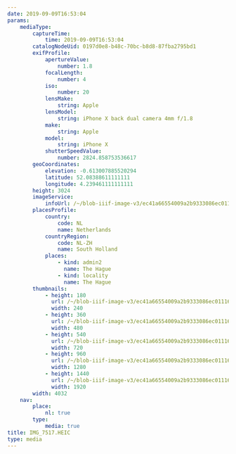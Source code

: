 ```yaml
---
date: 2019-09-09T16:53:04
params:
    mediaType:
        captureTime:
            time: 2019-09-09T16:53:04
        catalogNodeUid: 0197d0e8-b48c-70bc-b8d8-87fba2795bd1
        exifProfile:
            apertureValue:
                number: 1.8
            focalLength:
                number: 4
            iso:
                number: 20
            lensMake:
                string: Apple
            lensModel:
                string: iPhone X back dual camera 4mm f/1.8
            make:
                string: Apple
            model:
                string: iPhone X
            shutterSpeedValue:
                number: 2824.858753536617
        geoCoordinates:
            elevation: -0.613007885520294
            latitude: 52.08388611111111
            longitude: 4.239461111111111
        height: 3024
        imageService:
            infoUrl: /~/blob-iiif-image-v3/ec41a66554009a2b9333086ec01116feba853954574f61016bf524e1ee7f3b52/info.json
        placesProfile:
            country:
                code: NL
                name: Netherlands
            countryRegion:
                code: NL-ZH
                name: South Holland
            places:
                - kind: admin2
                  name: The Hague
                - kind: locality
                  name: The Hague
        thumbnails:
            - height: 180
              url: /~/blob-iiif-image-v3/ec41a66554009a2b9333086ec01116feba853954574f61016bf524e1ee7f3b52/full/240%2C180/0/default.jpg
              width: 240
            - height: 360
              url: /~/blob-iiif-image-v3/ec41a66554009a2b9333086ec01116feba853954574f61016bf524e1ee7f3b52/full/480%2C360/0/default.jpg
              width: 480
            - height: 540
              url: /~/blob-iiif-image-v3/ec41a66554009a2b9333086ec01116feba853954574f61016bf524e1ee7f3b52/full/720%2C540/0/default.jpg
              width: 720
            - height: 960
              url: /~/blob-iiif-image-v3/ec41a66554009a2b9333086ec01116feba853954574f61016bf524e1ee7f3b52/full/1280%2C960/0/default.jpg
              width: 1280
            - height: 1440
              url: /~/blob-iiif-image-v3/ec41a66554009a2b9333086ec01116feba853954574f61016bf524e1ee7f3b52/full/1920%2C1440/0/default.jpg
              width: 1920
        width: 4032
    nav:
        place:
            nl: true
        type:
            media: true
title: IMG_7517.HEIC
type: media
---
```

